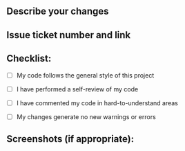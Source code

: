 ## Describe your changes

## Issue ticket number and link

## Checklist:

- [ ] My code follows the general style of this project
- [ ] I have performed a self-review of my code
- [ ] I have commented my code in hard-to-understand areas
- [ ] My changes generate no new warnings or errors


## Screenshots (if appropriate):
